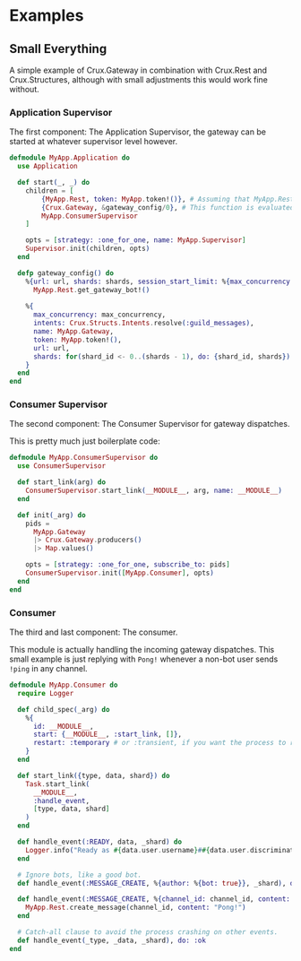 # Examples

## Small Everything

A simple example of Crux.Gateway in combination with Crux.Rest and Crux.Structures,
although with small adjustments this would work fine without.

### Application Supervisor
The first component: The Application Supervisor,
the gateway can be started at whatever supervisor level however.

```elixir
defmodule MyApp.Application do
  use Application

  def start(_, _) do
    children = [
        {MyApp.Rest, token: MyApp.token!()}, # Assuming that MyApp.Rest is a module using Crux.Rest
        {Crux.Gateway, &gateway_config/0}, # This function is evaluated once when Crux.Gateway is started
        MyApp.ConsumerSupervisor
    ]

    opts = [strategy: :one_for_one, name: MyApp.Supervisor]
    Supervisor.init(children, opts)
  end

  defp gateway_config() do
    %{url: url, shards: shards, session_start_limit: %{max_concurrency: max_concurrency}} =
      MyApp.Rest.get_gateway_bot!()
    
    %{
      max_concurrency: max_concurrency,
      intents: Crux.Structs.Intents.resolve(:guild_messages),
      name: MyApp.Gateway,
      token: MyApp.token!(),
      url: url,
      shards: for(shard_id <- 0..(shards - 1), do: {shard_id, shards})
    }
  end
end
```

### Consumer Supervisor

The second component: The Consumer Supervisor for gateway dispatches.

This is pretty much just boilerplate code:
```elixir
defmodule MyApp.ConsumerSupervisor do
  use ConsumerSupervisor

  def start_link(arg) do
    ConsumerSupervisor.start_link(__MODULE__, arg, name: __MODULE__)
  end

  def init(_arg) do
    pids =
      MyApp.Gateway
      |> Crux.Gateway.producers()
      |> Map.values()

    opts = [strategy: :one_for_one, subscribe_to: pids]
    ConsumerSupervisor.init([MyApp.Consumer], opts)
  end
end
```

### Consumer

The third and last component: The consumer.

This module is actually handling the incoming gateway dispatches.
This small example is just replying with `Pong!` whenever a non-bot user sends `!ping` in any channel.

```elixir
defmodule MyApp.Consumer do
  require Logger

  def child_spec(_arg) do
    %{
      id: __MODULE__,
      start: {__MODULE__, :start_link, []},
      restart: :temporary # or :transient, if you want the process to restart on crashes
    }
  end

  def start_link({type, data, shard}) do
    Task.start_link(
      __MODULE__,
      :handle_event,
      [type, data, shard]
    )
  end

  def handle_event(:READY, data, _shard) do
    Logger.info("Ready as #{data.user.username}##{data.user.discriminator} (#{data.user.id})")
  end

  # Ignore bots, like a good bot.
  def handle_event(:MESSAGE_CREATE, %{author: %{bot: true}}, _shard), do: :ok

  def handle_event(:MESSAGE_CREATE, %{channel_id: channel_id, content: "!ping"}, _shard) do
    MyApp.Rest.create_message(channel_id, content: "Pong!")
  end

  # Catch-all clause to avoid the process crashing on other events.
  def handle_event(_type, _data, _shard), do: :ok
end
```
